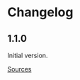 # Changelog

## 1.1.0

Initial version.

[Sources](https://github.com/mobeelizer/java-sdk/tree/v1.1.0)